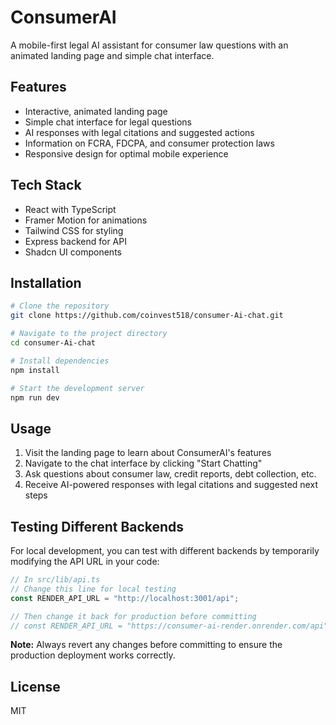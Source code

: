 # ConsumerAI

A mobile-first legal AI assistant for consumer law questions with an animated landing page and simple chat interface.

## Features

- Interactive, animated landing page
- Simple chat interface for legal questions
- AI responses with legal citations and suggested actions
- Information on FCRA, FDCPA, and consumer protection laws
- Responsive design for optimal mobile experience

## Tech Stack

- React with TypeScript
- Framer Motion for animations
- Tailwind CSS for styling
- Express backend for API
- Shadcn UI components

## Installation

```bash
# Clone the repository
git clone https://github.com/coinvest518/consumer-Ai-chat.git

# Navigate to the project directory
cd consumer-Ai-chat

# Install dependencies
npm install

# Start the development server
npm run dev
```

## Usage

1. Visit the landing page to learn about ConsumerAI's features
2. Navigate to the chat interface by clicking "Start Chatting"
3. Ask questions about consumer law, credit reports, debt collection, etc.
4. Receive AI-powered responses with legal citations and suggested next steps

## Testing Different Backends

For local development, you can test with different backends by temporarily modifying the API URL in your code:

```typescript
// In src/lib/api.ts
// Change this line for local testing
const RENDER_API_URL = "http://localhost:3001/api";

// Then change it back for production before committing
// const RENDER_API_URL = "https://consumer-ai-render.onrender.com/api";
```

**Note:** Always revert any changes before committing to ensure the production deployment works correctly.

## License

MIT